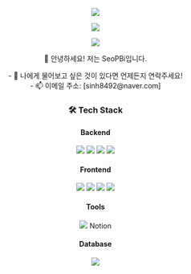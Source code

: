 <p align="center">
<img src="https://capsule-render.vercel.app/api?type=wave&color=auto&height=300&section=header&text=WELCOME%20&fontSize=90" />
</p>

<p align="center">
<a href="https://hits.seeyoufarm.com"><img src="https://hits.seeyoufarm.com/api/count/incr/badge.svg?url=https%3A%2F%2Fgithub.com%2FSeoPBi%2FSeoPBi.git&count_bg=%2379C83D&title_bg=%23555555&icon=&icon_color=%23E7E7E7&title=hits&edge_flat=false"/></a>
</p>

<p align="center">
<img src ="https://github-readme-stats.vercel.app/api/top-langs/?username=SeoPBi&layout=compact"/>
</p>

<p align="center">
👋 안녕하세요! 저는 SeoPBi입니다.
</p>

<p align="center">
- 💬 나에게 물어보고 싶은 것이 있다면 언제든지 연락주세요!<br/>
- 📫 이메일 주소: [sinh8492@naver.com]
</p>


<h3 align = "center">🛠 Tech Stack </h3>

<h4 align = "center">Backend </h4>
<p align = "center"> 
 <img src = "https://img.shields.io/badge/Java-ED8B00?style=flat-square&logo=java&logoColor=white"/> 
 <img src ="https://img.shields.io/badge/SpringBoot-6DB33F?style=flat-square&logo=spring-boot"/>
 <img src ="https://img.shields.io/badge/SpringBoot3-6DB33F?style=flat-square&logo=spring-boot"/>
 <img src ="https://img.shields.io/badge/MyBatis-%23EA4335.svg?style=sociall-square&logo=mybatis"/>
</p>


<h4 align ="center">Frontend</h4>
<p align ="center">
 <img src="https://img.shields.io/badge/React-20232A?style=flat-square&logo=react&logoColor=%2361DAFB"/>
 <img src="https://img.shields.io/badge/Javascript-F7DF1E?style=flat-square&logo=javascript&logoColor=black"/> 
 <img src="https://img.shields.io/badge/HTML5-E34F26?style=flat-square&logo=html5&logoColor=white"/>
 <img src="https://img.shields.io/badge/CSS3-1572B6?style=flat-square&logo=css3&logoColor=white"/>
</p>

<h4 align = "center">Tools</h4>
<p align = "center">
 <img src ="https://img.shields.io/badge/Git-F05032?style = flat - square && logo=gitea" /> Notion 
</p>

<h4 align = "center">Database</h4>
<p align = "center">
 <img src ="https://img.shields.io/badge/MySQL-00000F?style = flat - square && logo=mysql && logoColor = white "/>
</p>
